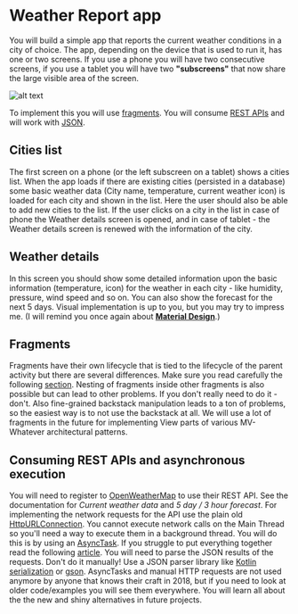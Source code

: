 # Weather Report app

You will build a simple app that reports the current weather conditions in a city of choice. The app, depending on the device that is used to run it, has one or two screens. If you use a phone you will have two consecutive screens, if you use a tablet you will have two __"subscreens"__ that now share the large visible area of the screen.

![alt text](https://developer.android.com/images/fundamentals/fragments.png "Fragments")

To implement this you will use [fragments](https://developer.android.com/guide/components/fragments). You will consume [REST APIs](https://en.wikipedia.org/wiki/Representational_state_transfer) and will work with [JSON](https://en.wikipedia.org/wiki/JSON).

## Cities list

The first screen on a phone (or the left subscreen on a tablet) shows a cities list. 
When the app loads if there are existing cities (persisted in a database) some basic weather data (City name, temperature, current weather icon) is loaded for each city and shown in the list. 
Here the user should also be able to add new cities to the list. 
If the user clicks on a city in the list in case of phone the Weather details screen is opened, and in case of tablet - the Weather details screen is renewed with the information of the city.

## Weather details

In this screen you should show some detailed information upon the basic information (temperature, icon) for the weather in each city - like humidity, pressure, wind speed and so on. 
You can also show the forecast for the next 5 days. Visual implementation is up to you, but you may try to impress me. (I will remind you once again about [**Material Design**](https://material.io/).)

## Fragments
Fragments have their own lifecycle that is tied to the lifecycle of the parent activity but there are several differences. Make sure you read carefully the following [section](https://developer.android.com/guide/components/fragments#Lifecycle). Nesting of fragments inside other fragments is also possible but can lead to other problems. If you don't really need to do it - don't. Also fine-grained backstack manipulation leads to a ton of problems, so the easiest way is to not use the backstack at all. We will use a lot of fragments in the future for implementing  View parts of various MV-Whatever architectural patterns. 


## Consuming REST APIs and asynchronous execution


You will need to register to [OpenWeatherMap](https://openweathermap.org/api) to use their REST API. See the documentation for _Current weather data_ and _5 day / 3 hour forecast_. For implementing the network requests for the API use the plain old [HttpURLConnection](https://developer.android.com/reference/java/net/HttpURLConnection). You cannot execute network calls on the Main Thread so you'll need a way to execute them in a background thread. You will do this is by using an [AsyncTask](https://developer.android.com/reference/android/os/AsyncTask). If you struggle to put everything together read the following [article](https://medium.com/@JasonCromer/android-asynctask-http-request-tutorial-6b429d833e28). You will need to parse the JSON results of the requests. Don't do it manually! Use a JSON parser library like [Kotlin serialization](https://kotlinlang.org/docs/serialization.html) or [gson](https://github.com/google/gson). AsyncTasks and manual HTTP requests are not used anymore by anyone that knows their craft in 2018, but if you need to look at older code/examples you will see them everywhere. You will learn all about the the new and shiny alternatives in future projects.
